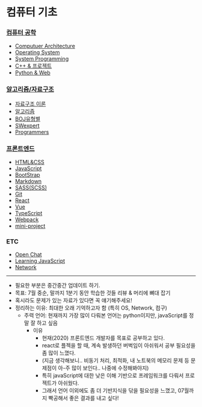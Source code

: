 # 컴퓨터 기초

### [컴퓨터 공학](https://bit.ly/38O80xj)

- [Computuer Architecture](https://bit.ly/2YE9ZRD)
- [Operating System](https://bit.ly/3dmi2XX)
- [System Programming](https://bit.ly/2C25ibw)
- [C++ & 프로젝트](https://bit.ly/2YVleVn)
- [Python & Web](https://bit.ly/2Mp5uD4)

### [알고리즘/자료구조](https://bit.ly/3gxql46)

- [자료구조 이론](https://bit.ly/2ZbDcne)
- [알고리즘](https://bit.ly/3gr1LCO)
- [BOJ유형별](https://bit.ly/37GwEiJ)
- [SWexpert](https://bit.ly/2BP8WVY)
- [Programmers](https://bit.ly/2Zb5cXu)

### [프론트엔드](https://bit.ly/2Z9IUpp)

- [HTML&CSS](https://bit.ly/2Wggp85)
- [JavaScript](https://bit.ly/3cdvXOq)
- [BootStrap](https://bit.ly/3h3qopn)
- [Markdown](https://bit.ly/2YgF6AX)
- [SASS(SCSS)](https://bit.ly/2Yt44x5)
- [Git](https://bit.ly/2XQcOyc)
- [React](https://bit.ly/3eLgtmL)
- [Vue](#)
- [TypeScript](#)
- [Webpack](#)
- [mini-project](https://bit.ly/2ZfTeLa)

### ETC

- [Open Chat](https://bit.ly/2zpO0Dd)
- [Learning JavaScript](https://bit.ly/36HpGtj)
- [Network](https://bit.ly/2YXhzXo)

---

- 필요한 부분은 중간중간 업데이트 하기.
- 목표: 7월 중순, 말까지 1분기 동안 학습한 것들 리뷰 & 머리에 뼈대 잡기
- 혹시라도 문제가 있는 자료가 있다면 꼭 얘기해주세요!
- 정리하는 이유: 최대한 오래 기억하고자 함 (특히 OS, Network, 컴구)
  - 주력 언어: 현재까지 가장 많이 다뤄본 언어는 python이지만, javaScript를 정말 잘 하고 싶음
    - 이유
      - 현재(2020) 프론트엔드 개발자를 목표로 공부하고 있다.
      - react로 플젝을 할 때, 계속 발생하던 버벅임이 아쉬워서 공부 필요성을 좀 많이 느꼈다.
      - (지금 생각해보니.. 비동기 처리, 최적화, 내 노트북의 메모리 문제 등 문제점이 아-주 많이 보인다.. 나중에 수정해봐야지)
      - 특히 javaScript에 대한 낮은 이해 기반으로 프레임워크를 다뤄서 프로젝트가 아쉬웠다.
      - 그래서 언어 이외에도 좀 더 기반지식을 닦을 필요성을 느꼈고, 07월까지 빡공해서 좋은 결과를 내고 싶다!
